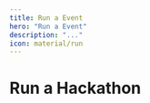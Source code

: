 ```yaml
---
title: Run a Event
hero: "Run a Event"
description: "..."
icon: material/run
---
```

# Run a Hackathon
